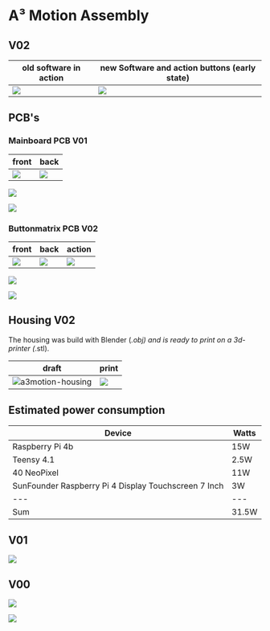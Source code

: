 # A³ Motion Assembly
## V02
old software in action | new Software and action buttons (early state)
---|---
![](pics_assembly/v02/a3motion_v02_action.jpg) | ![](pics_assembly/v02/a3motion_v02_newSoftware.jpg) 

## PCB's
### Mainboard PCB V01
front | back
---|---
![](pics_assembly/v01/a3motion-pcb-v01-front.jpg) | ![](pics_assembly/v01/a3motion-pcb-v01-back.jpg)

![](pics_assembly/v01/a3motion-schematic.jpg)

![](pics_assembly/v01/a3motion-pcb-design.jpg)

### Buttonmatrix PCB V02 
front | back | action
---|---|---
![](pics_assembly/v01/a3motion-button-matrix-pcb-front.jpg) | ![](pics_assembly/v01/a3motion-button-matrix-pcb-back.jpg) | ![](pics_assembly/v01/a3motion-button-matrix-leds.jpg)

![](pics_assembly/v01/a3motion-buttons-schematic.jpg)

![](pics_assembly/v01/a3motion-buttons-pcb-design.jpg)

## Housing V02
The housing was build with Blender (*.obj) and is ready to print on a 3d-printer (*.stl).

draft | print
---|---
![a3motion-housing](pics_assembly/v02/a3motion_v02_housing_01.jpg) | ![](pics_assembly/v02/a3motion_v02_housing_02.jpg)


## Estimated power consumption
Device | Watts
---|---
Raspberry Pi 4b | 15W
Teensy 4.1 | 2.5W
40 NeoPixel | 11W
SunFounder Raspberry Pi 4 Display Touchscreen 7 Inch | 3W
---|---
Sum | 31.5W

## V01

![](pics_assembly/history/re_202109-v01-a3motion.jpg)

## V00
![](pics_assembly/v00/a3motion-buttonmatrix-pcb-v01.jpg)

![](pics_assembly/v00/a3motion-buttonmatrix-v01.jpg)